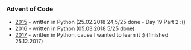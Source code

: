 ### Advent of Code

- [2015](2015) - written in Python (25.02.2018 24,5/25 done - Day 19 Part 2 :()
- [2016](2016) - written in Python (05.03.2018 5/25 done)
- [2017](2017) - written in Python, cause I wanted to learn it :) (finished 25.12.2017)
